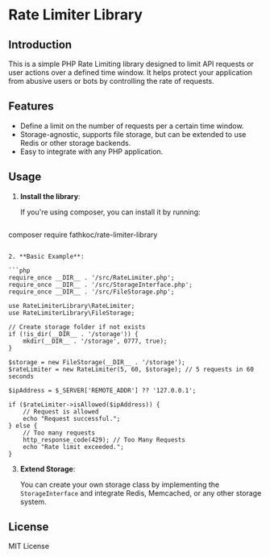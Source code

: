 # Rate Limiter Library

## Introduction

This is a simple PHP Rate Limiting library designed to limit API requests or user actions over a defined time window. It helps protect your application from abusive users or bots by controlling the rate of requests.

## Features

- Define a limit on the number of requests per a certain time window.
- Storage-agnostic, supports file storage, but can be extended to use Redis or other storage backends.
- Easy to integrate with any PHP application.

## Usage

1. **Install the library**:

   If you're using composer, you can install it by running:

   ```
 composer require fathkoc/rate-limiter-library
   ```

2. **Basic Example**:

   ```php
   require_once __DIR__ . '/src/RateLimiter.php';
   require_once __DIR__ . '/src/StorageInterface.php';
   require_once __DIR__ . '/src/FileStorage.php';

   use RateLimiterLibrary\RateLimiter;
   use RateLimiterLibrary\FileStorage;

   // Create storage folder if not exists
   if (!is_dir(__DIR__ . '/storage')) {
       mkdir(__DIR__ . '/storage', 0777, true);
   }

   $storage = new FileStorage(__DIR__ . '/storage');
   $rateLimiter = new RateLimiter(5, 60, $storage); // 5 requests in 60 seconds

   $ipAddress = $_SERVER['REMOTE_ADDR'] ?? '127.0.0.1';

   if ($rateLimiter->isAllowed($ipAddress)) {
       // Request is allowed
       echo "Request successful.";
   } else {
       // Too many requests
       http_response_code(429); // Too Many Requests
       echo "Rate limit exceeded.";
   }
   ```

3. **Extend Storage**:

   You can create your own storage class by implementing the `StorageInterface` and integrate Redis, Memcached, or any other storage system.

## License

MIT License
